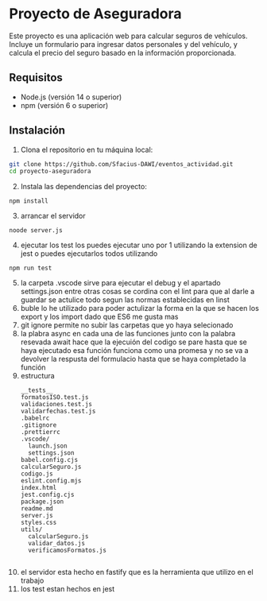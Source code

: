 # Proyecto de Aseguradora

Este proyecto es una aplicación web para calcular seguros de vehículos. Incluye un formulario para ingresar datos personales y del vehículo, y calcula el precio del seguro basado en la información proporcionada.

## Requisitos

- Node.js (versión 14 o superior)
- npm (versión 6 o superior)

## Instalación

1. Clona el repositorio en tu máquina local:

```sh
git clone https://github.com/Sfacius-DAWI/eventos_actividad.git
cd proyecto-aseguradora
````
2. Instala las dependencias del proyecto:

```
npm install
```

3. arrancar el servidor

```
noode server.js
```
4. ejecutar los test
los puedes ejecutar uno por 1 utilizando la extension de jest o puedes ejecutarlos todos utilizando
```
npm run test
```
5. la carpeta .vscode
sirve para ejecutar el debug y el apartado settings.json entre otras cosas se cordina con el lint para que al darle a guardar se actulice todo segun las normas establecidas en linst
6. buble
lo he utilizado para poder actulizar la forma en la que se hacen los export y los import dado que ES6 me gusta mas
7. git ignore
permite no subir las carpetas que yo haya selecionado
8. la plabra async en cada una de las funciones junto con la palabra resevada await hace que la ejecuión del codigo se pare hasta que se haya ejecutado esa función funciona como una promesa y no se va a devolver la respusta del formulacio hasta que se haya completado la función
9. estructura
    ```
    __tests__
    formatosISO.test.js
    validaciones.test.js
    validarfechas.test.js
    .babelrc
    .gitignore
    .prettierrc
    .vscode/
      launch.json
      settings.json
    babel.config.cjs
    calcularSeguro.js
    codigo.js
    eslint.config.mjs
    index.html
    jest.config.cjs
    package.json
    readme.md
    server.js
    styles.css
    utils/
      calcularSeguro.js
      validar_datos.js
      verificamosFormatos.js
  ```
```
10. el servidor esta hecho en fastify que es la herramienta que utilizo en el trabajo 
11. los test estan hechos en jest 
